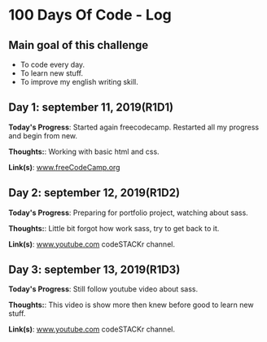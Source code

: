 # 100 Days Of Code - Log

## Main goal of this challenge

* To code every day.
* To learn new stuff.
* To improve my english writing skill.

## Day 1: september 11, 2019(R1D1)

**Today's Progress**: Started again freecodecamp. Restarted all my progress and begin from new.

**Thoughts:**: Working with basic html and css.

**Link(s)**: www.freeCodeCamp.org

## Day 2: september 12, 2019(R1D2)

**Today's Progress**: Preparing for portfolio project, watching about sass. 

**Thoughts:**: Little bit forgot how work sass, try to get back to it. 

**Link(s)**: www.youtube.com  codeSTACKr channel.

## Day 3: september 13, 2019(R1D3)

**Today's Progress**: Still follow youtube video about sass. 

**Thoughts:**: This video is show more then knew before good to learn new stuff. 

**Link(s)**: www.youtube.com  codeSTACKr channel.
